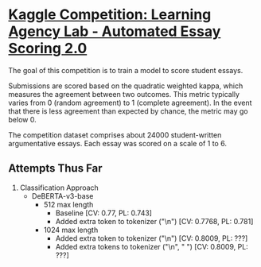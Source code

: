 # [Kaggle Competition: Learning Agency Lab - Automated Essay Scoring 2.0](https://www.kaggle.com/competitions/learning-agency-lab-automated-essay-scoring-2)

The goal of this competition is to train a model to score student essays.

Submissions are scored based on the quadratic weighted kappa, which measures the agreement between two outcomes. This metric typically varies from 0 (random agreement) to 1 (complete agreement). In the event that there is less agreement than expected by chance, the metric may go below 0.

The competition dataset comprises about 24000 student-written argumentative essays. Each essay was scored on a scale of 1 to 6.

## Attempts Thus Far

1. Classification Approach
    * DeBERTA-v3-base 
        * 512 max length
            * Baseline [CV: 0.77, PL: 0.743]
            * Added extra token to tokenizer ("\n") [CV: 0.7768, PL: 0.781]
        * 1024 max length
            * Added extra token to tokenizer ("\n") [CV: 0.8009, PL: ???]
            * Added extra tokens to tokenizer ("\n", "  ") [CV: 0.8009, PL: ???]
